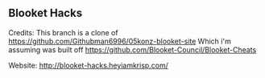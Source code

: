 Blooket Hacks
------------------------------------------------------------------------------------
Credits:
This branch is a clone of https://github.com/Githubman6996/05konz-blooket-site
Which i'm assuming was built off https://github.com/Blooket-Council/Blooket-Cheats

Website:
http://blooket-hacks.heyiamkrisp.com/
